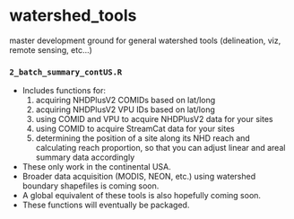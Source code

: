 # watershed_tools
master
development ground for general watershed tools (delineation, viz, remote sensing, etc...)


### `2_batch_summary_contUS.R`
 + Includes functions for:
   1. acquiring NHDPlusV2 COMIDs based on lat/long
   2. acquiring NHDPlusV2 VPU IDs based on lat/long
   3. using COMID and VPU to acquire NHDPlusV2 data for your sites
   4. using COMID to acquire StreamCat data for your sites
   5. determining the position of a site along its NHD reach and calculating reach proportion, so that you can adjust linear and areal summary data accordingly
 + These only work in the continental USA.
 + Broader data acquisition (MODIS, NEON, etc.) using watershed boundary shapefiles is coming soon.
 + A global equivalent of these tools is also hopefully coming soon.
 + These functions will eventually be packaged.


